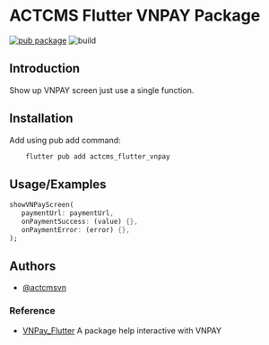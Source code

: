 
# ACTCMS Flutter VNPAY Package

[![pub package](https://img.shields.io/pub/v/actcms_flutter_vnpay.svg)](https://pub.dev/packages/actcms_flutter_vnpay) ![build](https://img.shields.io/github/actions/workflow/status/actcmsvn/actcms_flutter_vnpay/all_plugins.yaml?logo=github?branch=main)

## Introduction

Show up VNPAY screen just use a single function.

## Installation

Add using pub add command:

```bash
    flutter pub add actcms_flutter_vnpay
```

## Usage/Examples

```dart
showVNPayScreen(
   paymentUrl: paymentUrl,
   onPaymentSuccess: (value) {}, 
   onPaymentError: (error) {},
);
```


## Authors

- [@actcmsvn](https://www.github.com/actcmsvn)


### Reference

- [VNPay_Flutter](https://github.com/justaboy-dev/VNPay_Flutter) A package help interactive with VNPAY